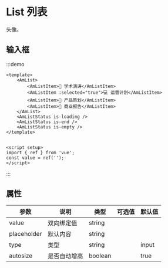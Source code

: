 # List 列表

头像。

## 输入框

:::demo
```vue
<template>
    <AmList>
        <AmListItem>📗 学术演讲</AmListItem>
        <AmListItem :selected="true">💻 运营计划</AmListItem>
        <AmListItem>🎀 产品策划</AmListItem>
        <AmListItem>💎 商业报告</AmListItem>
    </AmList>
    <AmListStatus is-loading />
    <AmListStatus is-end />
    <AmListStatus is-empty />
</template>


<script setup>
import { ref } from 'vue';
const value = ref('');
</script>
```
:::

## 属性

| 参数 | 说明 | 类型 | 可选值 | 默认值 |
| --- | --- | --- | --- | --- |
| value | 双向绑定值 | string |  |  |
| placeholder | 默认内容 | string | |  |
| type | 类型 | string |  | input |
| autosize | 是否自动增高 | boolean |  | true |
